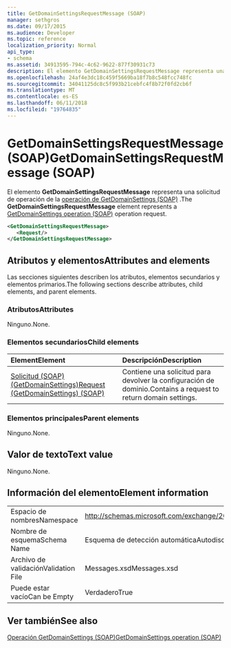 ```yaml
---
title: GetDomainSettingsRequestMessage (SOAP)
manager: sethgros
ms.date: 09/17/2015
ms.audience: Developer
ms.topic: reference
localization_priority: Normal
api_type:
- schema
ms.assetid: 34913595-794c-4c62-9622-877f30931c73
description: El elemento GetDomainSettingsRequestMessage representa una solicitud de operación GetDomainSettings operación (SOAP).
ms.openlocfilehash: 24af4e3dc18c459f5669ba18f7b8c548fcc748fc
ms.sourcegitcommit: 34041125dc8c5f993b21cebfc4f8b72f0fd2cb6f
ms.translationtype: MT
ms.contentlocale: es-ES
ms.lasthandoff: 06/11/2018
ms.locfileid: "19764835"
---
```

# <a name="getdomainsettingsrequestmessage-soap"></a><span data-ttu-id="0d38a-103">GetDomainSettingsRequestMessage (SOAP)</span><span class="sxs-lookup"><span data-stu-id="0d38a-103">GetDomainSettingsRequestMessage (SOAP)</span></span>

<span data-ttu-id="0d38a-104">El elemento **GetDomainSettingsRequestMessage** representa una solicitud de operación de la [operación de GetDomainSettings (SOAP)](getdomainsettings-operation-soap.md) .</span><span class="sxs-lookup"><span data-stu-id="0d38a-104">The **GetDomainSettingsRequestMessage** element represents a [GetDomainSettings operation (SOAP)](getdomainsettings-operation-soap.md) operation request.</span></span> 
  
```XML
<GetDomainSettingsRequestMessage>
   <Request/>
</GetDomainSettingsRequestMessage>
```

## <a name="attributes-and-elements"></a><span data-ttu-id="0d38a-105">Atributos y elementos</span><span class="sxs-lookup"><span data-stu-id="0d38a-105">Attributes and elements</span></span>

<span data-ttu-id="0d38a-106">Las secciones siguientes describen los atributos, elementos secundarios y elementos primarios.</span><span class="sxs-lookup"><span data-stu-id="0d38a-106">The following sections describe attributes, child elements, and parent elements.</span></span>
  
### <a name="attributes"></a><span data-ttu-id="0d38a-107">Atributos</span><span class="sxs-lookup"><span data-stu-id="0d38a-107">Attributes</span></span>

<span data-ttu-id="0d38a-108">Ninguno.</span><span class="sxs-lookup"><span data-stu-id="0d38a-108">None.</span></span>
  
### <a name="child-elements"></a><span data-ttu-id="0d38a-109">Elementos secundarios</span><span class="sxs-lookup"><span data-stu-id="0d38a-109">Child elements</span></span>

|<span data-ttu-id="0d38a-110">**Element**</span><span class="sxs-lookup"><span data-stu-id="0d38a-110">**Element**</span></span>|<span data-ttu-id="0d38a-111">**Descripción**</span><span class="sxs-lookup"><span data-stu-id="0d38a-111">**Description**</span></span>|
|:-----|:-----|
|[<span data-ttu-id="0d38a-112">Solicitud (SOAP) (GetDomainSettings)</span><span class="sxs-lookup"><span data-stu-id="0d38a-112">Request (GetDomainSettings) (SOAP)</span></span>](request-getdomainsettingssoap.md) <br/> |<span data-ttu-id="0d38a-113">Contiene una solicitud para devolver la configuración de dominio.</span><span class="sxs-lookup"><span data-stu-id="0d38a-113">Contains a request to return domain settings.</span></span>  <br/> |
   
### <a name="parent-elements"></a><span data-ttu-id="0d38a-114">Elementos principales</span><span class="sxs-lookup"><span data-stu-id="0d38a-114">Parent elements</span></span>

<span data-ttu-id="0d38a-115">Ninguno.</span><span class="sxs-lookup"><span data-stu-id="0d38a-115">None.</span></span>
  
## <a name="text-value"></a><span data-ttu-id="0d38a-116">Valor de texto</span><span class="sxs-lookup"><span data-stu-id="0d38a-116">Text value</span></span>

<span data-ttu-id="0d38a-117">Ninguno.</span><span class="sxs-lookup"><span data-stu-id="0d38a-117">None.</span></span>
  
## <a name="element-information"></a><span data-ttu-id="0d38a-118">Información del elemento</span><span class="sxs-lookup"><span data-stu-id="0d38a-118">Element information</span></span>

|||
|:-----|:-----|
|<span data-ttu-id="0d38a-119">Espacio de nombres</span><span class="sxs-lookup"><span data-stu-id="0d38a-119">Namespace</span></span>  <br/> |http://schemas.microsoft.com/exchange/2010/Autodiscover  <br/> |
|<span data-ttu-id="0d38a-120">Nombre de esquema</span><span class="sxs-lookup"><span data-stu-id="0d38a-120">Schema Name</span></span>  <br/> |<span data-ttu-id="0d38a-121">Esquema de detección automática</span><span class="sxs-lookup"><span data-stu-id="0d38a-121">Autodiscover schema</span></span>  <br/> |
|<span data-ttu-id="0d38a-122">Archivo de validación</span><span class="sxs-lookup"><span data-stu-id="0d38a-122">Validation File</span></span>  <br/> |<span data-ttu-id="0d38a-123">Messages.xsd</span><span class="sxs-lookup"><span data-stu-id="0d38a-123">Messages.xsd</span></span>  <br/> |
|<span data-ttu-id="0d38a-124">Puede estar vacío</span><span class="sxs-lookup"><span data-stu-id="0d38a-124">Can be Empty</span></span>  <br/> |<span data-ttu-id="0d38a-125">Verdadero</span><span class="sxs-lookup"><span data-stu-id="0d38a-125">True</span></span>  <br/> |
   
## <a name="see-also"></a><span data-ttu-id="0d38a-126">Ver también</span><span class="sxs-lookup"><span data-stu-id="0d38a-126">See also</span></span>



[<span data-ttu-id="0d38a-127">Operación GetDomainSettings (SOAP)</span><span class="sxs-lookup"><span data-stu-id="0d38a-127">GetDomainSettings operation (SOAP)</span></span>](getdomainsettings-operation-soap.md)

